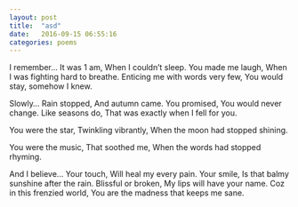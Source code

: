 ```yaml
---
layout: post
title:  "asd"
date:   2016-09-15 06:55:16
categories: poems
---
```


I remember…
It was 1 am,
When I couldn’t sleep.
You made me laugh,
When I was fighting hard to breathe.
Enticing me with words very few,
You would stay, somehow I knew.

Slowly…
Rain stopped,
And autumn came.
You promised, 
You would never change.
Like seasons do,
That was exactly when I fell for you.

You were the star,
Twinkling vibrantly,
When the moon had stopped shining.

You were the music,
That soothed me,
When the words had stopped rhyming.

And I believe…
Your touch,
Will heal my every pain.
Your smile,
Is that balmy sunshine after the rain.
Blissful or broken,
My lips will have your name.
Coz in this frenzied world,
You are the madness that keeps me sane.
